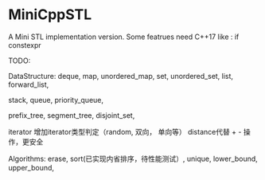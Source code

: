 # MiniCppSTL

A Mini STL implementation version. 
Some featrues need C++17 like : if constexpr


TODO: 

DataStructure:
  deque,
  map,
  unordered_map,
  set,
  unordered_set,
  list,
  forward_list,


  stack,
  queue,
  priority_queue,

  prefix_tree,
  segment_tree,
  disjoint_set,
  

iterator
  增加iterator类型判定（random, 双向， 单向等）
  distance代替 + - 操作，更安全
  

Algorithms:
  erase,
  sort(已实现内省排序，待性能测试）,
  unique,
  lower_bound,
  upper_bound,


  
